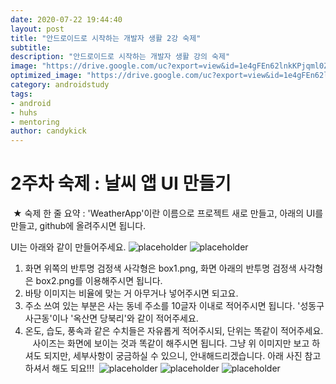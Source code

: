 ```yaml
---
date: 2020-07-22 19:44:40
layout: post
title: "안드로이드로 시작하는 개발자 생활 2강 숙제"
subtitle:
description: "안드로이드로 시작하는 개발자 생활 강의 숙제"
image: "https://drive.google.com/uc?export=view&id=1e4gFEn62lnkKPjqml0ZrlOP_9k8GipT3"
optimized_image: "https://drive.google.com/uc?export=view&id=1e4gFEn62lnkKPjqml0ZrlOP_9k8GipT3"
category: androidstudy
tags:
- android
- huhs
- mentoring
author: candykick
---
```


# 2주차 숙제 : 날씨 앱 UI 만들기
&nbsp;★ 숙제 한 줄 요약 : 'WeatherApp'이란 이름으로 프로젝트 새로 만들고, 아래의 UI를 만들고, github에 올려주시면 됩니다.&nbsp;&nbsp;

UI는 아래와 같이 만들어주세요.
![placeholder](https://drive.google.com/uc?export=view&id=1e4gFEn62lnkKPjqml0ZrlOP_9k8GipT3 "Large example image")
![placeholder](https://drive.google.com/uc?export=view&id=1CcWAV6BIsC6vBpwVfqAQv9IgHp6xiMpM "Large example image")
&nbsp;
1. 화면 위쪽의 반투명 검정색 사각형은 box1.png, 화면 아래의 반투명 검정색 사각형은 box2.png를 이용해주시면 됩니다.
2. 바탕 이미지는 비율에 맞는 거 아무거나 넣어주시면 되고요.
3. 주소 쓰여 있는 부분은 사는 동네 주소를 10글자 이내로 적어주시면 됩니다. '성동구 사근동'이나 '옥산면 당북리'와 같이 적어주세요.
4. 온도, 습도, 풍속과 같은 수치들은 자유롭게 적어주시되, 단위는 똑같이 적어주세요.
&nbsp;&nbsp;
사이즈는 화면에 보이는 것과 똑같이 해주시면 됩니다. 그냥 위 이미지만 보고 하셔도 되지만, 세부사항이 궁금하실 수 있으니, 안내해드리겠습니다. 아래 사진 참고하셔서 해도 되요!!!&nbsp;
![placeholder](http://drive.google.com/uc?export=view&id=1QSaRjfK_wgardZEcgYnZMRsFIEUnSwKs "Large example image")
![placeholder](http://drive.google.com/uc?export=view&id=1nHfXlX2aTZWYl6fVBGkXZuebvyqDiVj4 "Large example image")
![placeholder](http://drive.google.com/uc?export=view&id=124M89EZgjZm_JTivUZhukil_mOff2X5b "Large example image")
